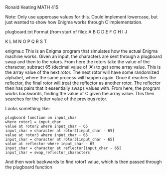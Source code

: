 Ronald Keating
MATH 415

Note: Only use uppercase values for this. Could implement lowercase, but just wanted
to show how Enigma works through C implementation.

plugboard.txt
Format (from start of file):
A B C D E F G H I J

K L M N O P Q R S T

enigma.c
This is an Enigma program that simulates how the actual Enigma machine works.
Given an input, the characters are sent through a plugboard swap and then to
the rotors. From here the rotors take the value of the character, subtract 65
(decimal value of 'A') to get some array value. This is the array value of the 
next rotor. The next rotor will have some randomized alphabet, where the same 
process will happen again. Once it reaches the reflector, the final rotor will
treat the reflector as another rotor. The reflector then has pairs that it
essentially swaps values with. From here, the program works backwords, finding 
the value of C given the array value. This then searches for the letter value of 
the previous rotor.

Looks something like:

    plugboard function on input_char
    where rotor1 = input_char
    value at rotor2 where input_char - 65
    input_char = character at rotor2[input_char - 65]
    value at rotor3 where input_char - 65
    input_char = character at rotor3[input_char - 65]
    value at reflector where input_char - 65
    input_char = character at reflector[input_char - 65]
    input_char = swap_reflector_characters

And then work backwards to find rotor1 value, which is then passed through
the plugboard function
